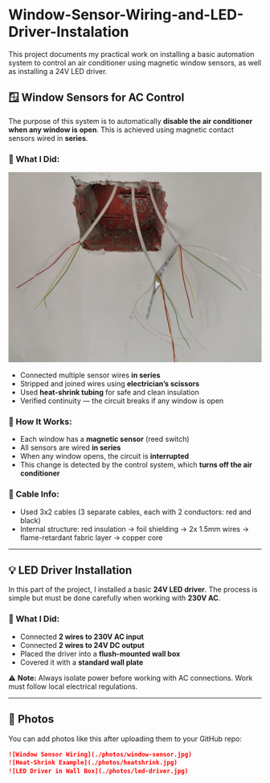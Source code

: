 # Window-Sensor-Wiring-and-LED-Driver-Instalation

This project documents my practical work on installing a basic automation system to control an air conditioner using magnetic window sensors, as well as installing a 24V LED driver.

## 🪟 Window Sensors for AC Control

The purpose of this system is to automatically **disable the air conditioner when any window is open**. This is achieved using magnetic contact sensors wired in **series**.

### 🔧 What I Did:

![Start work striped](1.jpg)
- Connected multiple sensor wires **in series** 
- Stripped and joined wires using **electrician’s scissors**
- Used **heat-shrink tubing** for safe and clean insulation
- Verified continuity — the circuit breaks if any window is open

### 🧠 How It Works:
- Each window has a **magnetic sensor** (reed switch)
- All sensors are wired **in series**
- When any window opens, the circuit is **interrupted**
- This change is detected by the control system, which **turns off the air conditioner**

### 🧵 Cable Info:
- Used 3x2 cables (3 separate cables, each with 2 conductors: red and black)
- Internal structure: red insulation → foil shielding → 2x 1.5mm wires → flame-retardant fabric layer → copper core

---

## 💡 LED Driver Installation

In this part of the project, I installed a basic **24V LED driver**. The process is simple but must be done carefully when working with **230V AC**.

### 🔧 What I Did:
- Connected **2 wires to 230V AC input**
- Connected **2 wires to 24V DC output**
- Placed the driver into a **flush-mounted wall box**
- Covered it with a **standard wall plate**

⚠️ **Note:** Always isolate power before working with AC connections. Work must follow local electrical regulations.

---

## 📸 Photos

You can add photos like this after uploading them to your GitHub repo:

```markdown
![Window Sensor Wiring](./photos/window-sensor.jpg)
![Heat-Shrink Example](./photos/heatshrink.jpg)
![LED Driver in Wall Box](./photos/led-driver.jpg)
